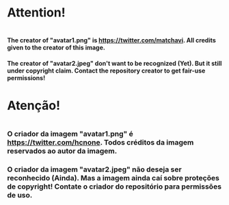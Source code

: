 <h1>Attention!<h1>

#### The creator of "avatar1.png" is https://twitter.com/matchavi. All credits given to the creator of this image.
#### The creator of "avatar2.jpeg" don't want to be recognized (Yet). But it still under copyright claim. Contact the repository creator to get fair-use permissions!

<h1>Atenção!<h1>

### O criador da imagem "avatar1.png" é https://twitter.com/hcnone. Todos créditos da imagem reservados ao autor da imagem.
### O criador da imagem "avatar2.jpeg" não deseja ser reconhecido (Ainda). Mas a imagem ainda caí sobre proteções de copyright! Contate o criador do repositório para permissões de uso.
